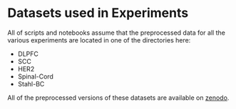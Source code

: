 # Datasets used in Experiments
All of scripts and notebooks assume that the preprocessed data for all the various
experiments are located in one of the directories here:
* DLPFC
* SCC
* HER2
* Spinal-Cord
* Stahl-BC 

All of the preprocessed versions of these datasets are available on
[zenodo](https://doi.org/10.5281/zenodo.6334774).
